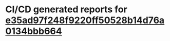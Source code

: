 # CI/CD generated reports for [e35ad97f248f9220ff50528b14d76a0134bbb664](https://github.com/hydephp/develop/commit/e35ad97f248f9220ff50528b14d76a0134bbb664)
